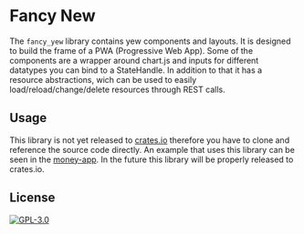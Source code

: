 # Fancy New

The `fancy_yew` library contains yew components and layouts.
It is designed to build the frame of a PWA (Progressive Web App).
Some of the components are a wrapper around chart.js and inputs for different datatypes you can bind to a StateHandle.
In addition to that it has a resource abstractions, wich can be used to easily load/reload/change/delete resources through REST calls.

## Usage

This library is not yet released to [crates.io](https://crates.io) therefore you have to clone and reference the source code directly.
An example that uses this library can be seen in the [money-app](https://github.com/xilefmusics/money-app/blob/main/docker-compose.yaml).
In the future this library will be properly released to crates.io.

## License

[![GPL-3.0](https://img.shields.io/badge/License-GPLv3-blue.svg)](LICENSE)
